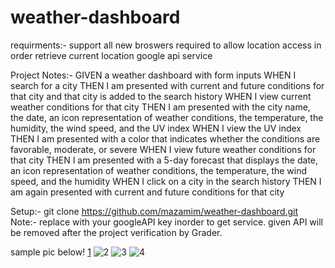 # weather-dashboard

requirments:- support all new broswers
              required to allow  location access in order retrieve current location google api service

Project Notes:- 
GIVEN a weather dashboard with form inputs
WHEN I search for a city
THEN I am presented with current and future conditions for that city and that city is added to the search history
WHEN I view current weather conditions for that city
THEN I am presented with the city name, the date, an icon representation of weather conditions, the temperature, the humidity, the wind speed, and the UV index
WHEN I view the UV index
THEN I am presented with a color that indicates whether the conditions are favorable, moderate, or severe
WHEN I view future weather conditions for that city
THEN I am presented with a 5-day forecast that displays the date, an icon representation of weather conditions, the temperature, the wind speed, and the humidity
WHEN I click on a city in the search history
THEN I am again presented with current and future conditions for that city

Setup:- git clone https://github.com/mazamim/weather-dashboard.git
Note:- replace with your googleAPI key inorder to get service. given API will be removed after the project verification by Grader.

sample pic below!
[1](https://user-images.githubusercontent.com/53158763/147991781-71fd084c-2788-4ebc-b562-81c57570f488.jpg)
![2](https://user-images.githubusercontent.com/53158763/147991784-4df80d10-8c2e-4882-b2b6-8a5be875c7a0.jpg)
![3](https://user-images.githubusercontent.com/53158763/147991786-9a08590f-8dee-4dfa-95f0-e63ba572d364.jpg)
![4](https://user-images.githubusercontent.com/53158763/147991790-6f01cab2-6e9d-46bd-8fc3-7b2d9dcb9ade.jpg)
